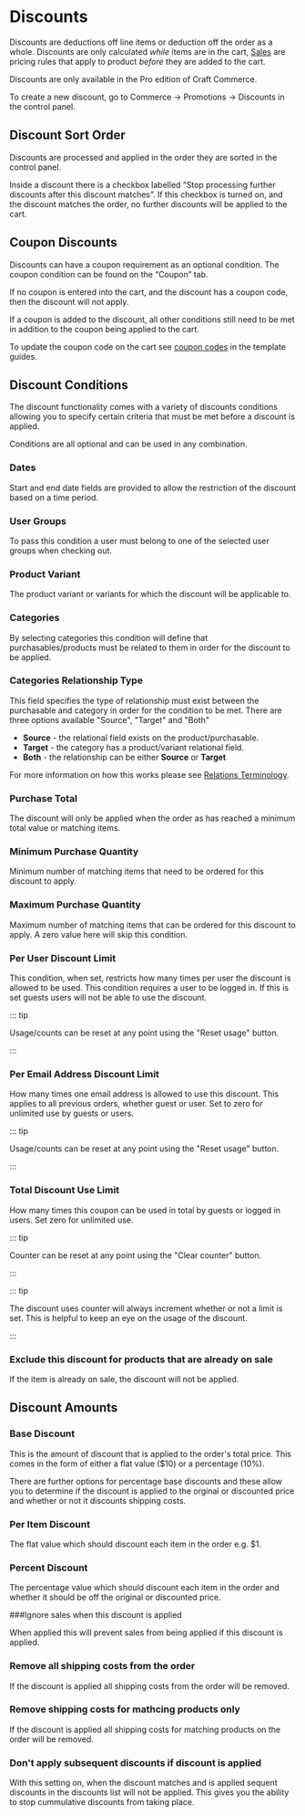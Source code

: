 # Discounts

Discounts are deductions off line items or deduction off the order as a whole.
Discounts are only calculated _while_ items are in the cart, [Sales](sales.md) are pricing rules that apply to product _before_ they are added to the cart.

Discounts are only available in the Pro edition of Craft Commerce.

To create a new discount, go to Commerce → Promotions → Discounts in the control panel.

## Discount Sort Order

Discounts are processed and applied in the order they are sorted in the control panel.

Inside a discount there is a checkbox labelled “Stop processing further discounts after this discount matches”.
If this checkbox is turned on, and the discount matches the order, no further discounts will be applied to the cart.

## Coupon Discounts

Discounts can have a coupon requirement as an optional condition. The coupon condition can be
found on the “Coupon” tab.

If no coupon is entered into the cart, and the discount has a coupon code, then the discount will not apply.

If a coupon is added to the discount, all other conditions still need to be met in addition to the coupon being applied to the cart.

To update the coupon code on the cart see [coupon codes](coupon-codes.md) in the template guides.

## Discount Conditions

The discount functionality comes with a variety of discounts conditions allowing you to specify certain criteria that must be met before a discount is applied.

Conditions are all optional and can be used in any combination.

### Dates

Start and end date fields are provided to allow the restriction of the discount based on a time period.

### User Groups

To pass this condition a user must belong to one of the selected user groups when checking out.

### Product Variant

The product variant or variants for which the discount will be applicable to.

### Categories

By selecting categories this condition will define that purchasables/products must be related to them in order for the discount to be applied.

### Categories Relationship Type

This field specifies the type of relationship must exist between the purchasable and category in order for the condition to be met. There are three options available "Source", "Target" and "Both"

- **Source** - the relational field exists on the product/purchasable.
- **Target** - the category has a product/variant relational field.
- **Both** - the relationship can be either **Source** or **Target**

For more information on how this works please see [Relations Terminology](https://docs.craftcms.com/v3/relations.html#terminology).

### Purchase Total

The discount will only be applied when the order as has reached a minimum total value or matching items.

### Minimum Purchase Quantity

Minimum number of matching items that need to be ordered for this discount to apply.

### Maximum Purchase Quantity

Maximum number of matching items that can be ordered for this discount to apply. A zero value here will skip this condition.

### Per User Discount Limit

This condition, when set, restricts how many times per user the discount is allowed to be used. This condition requires a user to be logged in. If this is set guests users will not be able to use the discount.

::: tip

Usage/counts can be reset at any point using the "Reset usage" button.

:::

### Per Email Address Discount Limit

How many times one email address is allowed to use this discount. This applies to all previous orders, whether guest or user. Set to zero for unlimited use by guests or users.

::: tip

Usage/counts can be reset at any point using the "Reset usage" button.

:::

### Total Discount Use Limit

How many times this coupon can be used in total by guests or logged in users. Set
zero for unlimited use.

::: tip

Counter can be reset at any point using the "Clear counter" button.

:::

::: tip

The discount uses counter will always increment whether or not a limit is set. This is helpful to keep an eye on the usage of the discount.

:::

### Exclude this discount for products that are already on sale

If the item is already on sale, the discount will not be applied.

## Discount Amounts

### Base Discount

This is the amount of discount that is applied to the order's total price. This comes in the form of either a flat value (\$10) or a percentage (10%).

There are further options for percentage base discounts and these allow you to determine if the discount is applied to the orginal or discounted price and whether or not it discounts shipping costs.

### Per Item Discount

The flat value which should discount each item in the order e.g. \$1.

### Percent Discount

The percentage value which should discount each item in the order and whether it should be off the original or discounted price.

###Ignore sales when this discount is applied

When applied this will prevent sales from being applied if this discount is applied.

### Remove all shipping costs from the order

If the discount is applied all shipping costs from the order will be removed.

### Remove shipping costs for mathcing products only

If the discount is applied all shipping costs for matching products on the order will be removed.

### Don't apply subsequent discounts if discount is applied

With this setting on, when the discount matches and is applied sequent discounts in the discounts list will not be applied. This gives you the ability to stop cummulative discounts from taking place.
